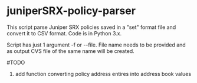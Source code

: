 # juniperSRX-policy-parser
This script parse Juniper SRX policies saved in a "set" format file and convert it to CSV format.
Code is in Python 3.x.

Script has just 1 argument -f or --file. File name needs to be provided and as output CVS file of the same name will be created.


#TODO
1. add function converting policy address entires into address book values
